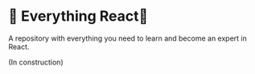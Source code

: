 # 🦄 Everything React🦄 

A repository with everything you need to learn and become an expert in React.


(In construction)
